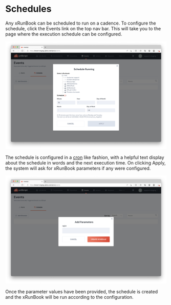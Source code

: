 # Schedules

Any xRunBook can be scheduled to run on a cadence. To configure the schedule, click the Events link on the top nav bar. This will take you to the page where the execution schedule can be configured.



![](<../../.gitbook/assets/Screen Shot 2022-05-24 at 12.43.00 PM.png>)

The schedule is configured in a [cron](https://crontab.guru/) like fashion, with a helpful text display about the schedule in words and the next execution time. On clicking Apply, the system will ask for xRunBook parameters if any were configured.&#x20;

![](<../../.gitbook/assets/Screen Shot 2022-05-24 at 12.44.10 PM.png>)

Once the parameter values have been provided, the schedule is created and the xRunBook will be run according to the configuration.
